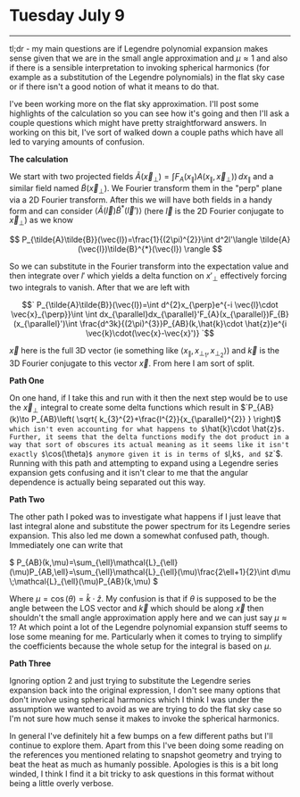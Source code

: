 # Tuesday July 9
---
tl;dr - my main questions are if Legendre polynomial expansion makes sense given that we are in the small angle approximation and $\mu \approx 1$ and also if there is a sensible interpretation to invoking spherical harmonics (for example as a substitution of the Legendre polynomials) in the flat sky case or if there isn't a good notion of what it means to do that.

I've been working more on the flat sky approximation. I'll post some highlights of the calculation so you can see how it's going and then I'll ask a couple questions which might have pretty straightforward answers. In working on this bit, I've sort of walked down a couple paths which have all led to varying amounts of confusion.

**The calculation**

We start with two projected fields $`\tilde{A}(\vec{x}_{\perp})=\int F_{A}(x_{\parallel})A(x_{\parallel},\vec{x}_{\perp})) \, dx_{\parallel}`$ and a similar field named $`\tilde{B}(\vec{x}_{\perp})`$. We Fourier transform them in the "perp" plane via a 2D Fourier transform. After this we will have both fields in a handy form and can consider $`\langle \tilde{A}(\vec{l})\tilde{B}^{*}(\vec{l}') \rangle`$ (here $`\vec{l}`$ is the 2D Fourier conjugate to $`\vec{x}_{\perp}`$) as we know

$$
P_{\tilde{A}\tilde{B}}(\vec{l})=\frac{1}{(2\pi)^{2}}\int d^2l'\langle \tilde{A}(\vec{l})\tilde{B}^{*}(\vec{l}) \rangle  
$$

So we can substitute in the Fourier transform into the expectation value and then integrate over $`l'`$ which yields a delta function on $`x'_{\perp}`$ effectively forcing two integrals to vanish. After that we are left with

$$`
P_{\tilde{A}\tilde{B}}(\vec{l})=\int d^{2}x_{\perp}e^{-i \vec{l}\cdot \vec{x}_{\perp}}\int \int dx_{\parallel}dx_{\parallel}'F_{A}(x_{\parallel})F_{B}(x_{\parallel}')\int \frac{d^3k}{(2\pi)^{3}}P_{AB}(k,\hat{k}\cdot \hat{z})e^{i \vec{k}\cdot(\vec{x}-\vec{x}')} 
`$$

$`\vec{x}`$ here is the full 3D vector (ie something like $`\langle x_{\parallel},x_{\perp_{1}},x_{\perp_{2}} \rangle`$) and $`\vec{k}`$ is the 3D Fourier conjugate to this vector $`\vec{x}`$. From here I am sort of split.

**Path One**

On one hand, if I take this and run with it then the next step would be to use the $`\vec{x}_{\perp}`$ integral to create some delta functions which result in $`P_{AB}(k)\to P_{AB}\left( \sqrt{ k_{3}^{2}+\frac{l^{2}}{x_{\parallel}^{2}} } \right)$` which isn't even accounting for what happens to $`\hat{k}\cdot \hat{z}`$. Further, it seems that the delta functions modify the dot product in a way that sort of obscures its actual meaning as it seems like it isn't exactly $`\cos(\theta)`$ anymore given it is in terms of $`l,k`$, and $`z`$. Running with this path and attempting to expand using a Legendre series expansion gets confusing and it isn't clear to me that the angular dependence is actually being separated out this way.

**Path Two**

The other path I poked was to investigate what happens if I just leave that last integral alone and substitute the power spectrum for its Legendre series expansion. This also led me down a somewhat confused path, though. Immediately one can write that 

$`
P_{AB}(k,\mu)=\sum_{\ell}\mathcal{L}_{\ell}(\mu)P_{AB,\ell}=\sum_{\ell}\mathcal{L}_{\ell}(\mu)\frac{2\ell+1}{2}\int d\mu \;\mathcal{L}_{\ell}(\mu)P_{AB}(k,\mu) 
`$

Where $`\mu=\cos(\theta)=\hat{k}\cdot \hat{z}`$.  My confusion is that if $`\theta`$ is supposed to be the angle between the LOS vector and $`\vec{k}`$ which should be along $`\vec{x}`$ then shouldn't the small angle approximation apply here and we can just say $`\mu \approx 1`$? At which point a lot of the Legendre polynomial expansion stuff seems to lose some meaning for me. Particularly when it comes to trying to simplify the coefficients because the whole setup for the integral is based on $`\mu`$.

**Path Three**

Ignoring option 2 and just trying to substitute the Legendre series expansion back into the original expression, I don't see many options that don't involve using spherical harmonics which I think I was under the assumption we wanted to avoid as we are trying to do the flat sky case so I'm not sure how much sense it makes to invoke the spherical harmonics.

In general I've definitely hit a few bumps on a few different paths but I'll continue to explore them. Apart from this I've been doing some reading on the references you mentioned relating to snapshot geometry and trying to beat the heat as much as humanly possible. Apologies is this is a bit long winded, I think I find it a bit tricky to ask questions in this format without being a little overly verbose.
